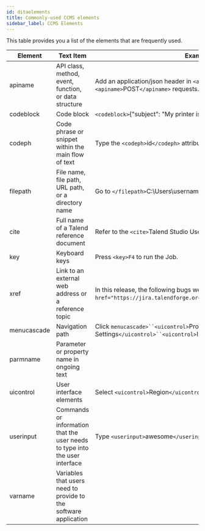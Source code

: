 ```yaml
---
id: ditaelements
title: Commonly-used CCMS elements
sidebar_label: CCMS Elements
---
```



This table provides you a list of the elements that are frequently used.

|Element|Text Item|Example|
|----|--------|-----------|
|apiname|API class, method, event, function, or data structure| Add an application/json header in `<apiname>`PUT`</apiname>` and `<apiname>`POST`</apiname>` requests.|
|codeblock|Code block | `<codeblock>`{"subject": "My printer is on fire!"}`</codeblock>`|
|codeph| Code phrase or snippet within the main flow of text| Type the `<codeph>`id`</codeph>` attribute of the API response.|
|filepath|File name, file path, URL path, or a directory name| Go to `</filepath>`C:\Users\username\Desktop`</filepath>`.|
|cite|Full name of a Talend reference document| Refer to the `<cite>`Talend Studio User Guide`</cite>`. |
|key| Keyboard keys| Press `<key>F4`</key> to run the Job.|
|xref| Link to an external web address or a reference topic| In this release, the following bugs were fixed: `<xref href="https://jira.talendforge.org/issues/?filter=28360"/>`.>   |
|menucascade|Navigation path| Click `menucascade>``<uicontrol>`Profile Settings`</uicontrol>``<uicontrol>`Input`</uicontrol>``</menucascade>`.|
|parmname|Parameter or property name in ongoing text||
|uicontrol| User interface elements| Select `<uicontrol>`Region`</uicontrol>`.|
|userinput|Commands or information that the user needs to type into the user interface| Type `<userinput>`awesome`</userinput>` in the field provided.|
|varname|Variables that users need to provide to the software application||

